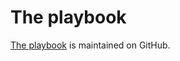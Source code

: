 # The playbook

[The playbook](https://github.com/foundersandcoders/playbook) is maintained on GitHub.